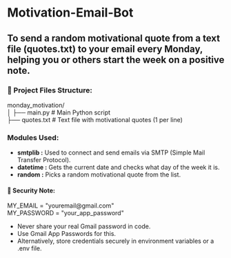 # Motivation-Email-Bot
<h2>To send a random motivational quote from a text file (quotes.txt) to your email every Monday, helping you or others start the week on a positive note.
</h2>
<h3>📁 Project Files Structure:</h3>
<p>
  monday_motivation/<br>
│
├── main.py                 # Main Python script<br>
├── quotes.txt              # Text file with motivational quotes (1 per line)<br>
</p>
<h3>Modules Used:</h3>
<ul>
  <li><b>smtplib :</b>	Used to connect and send emails via SMTP (Simple Mail Transfer Protocol).</li>
  <li><b>datetime :</b>	Gets the current date and checks what day of the week it is.</li>
  <li><b>random :</b>	Picks a random motivational quote from the list.</li>
</ul>
<h4>🔐 Security Note:</h4>
<p>
  MY_EMAIL = "youremail@gmail.com"<br>
  MY_PASSWORD = "your_app_password"<br>
</p>
<ul>
  <li>Never share your real Gmail password in code.</li>
  <li>Use Gmail App Passwords for this.</li>
  <li>Alternatively, store credentials securely in environment variables or a .env file.</li>
</ul>
